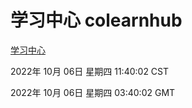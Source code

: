 # 学习中心 colearnhub
[学习中心](http://27.19.32.34:56308/colearnhub/)

2022年 10月 06日 星期四 11:40:02 CST

2022年 10月 06日 星期四 03:40:02 GMT
